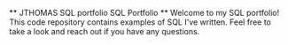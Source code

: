 ** JTHOMAS SQL portfolio
SQL Portfolio
** Welcome to my SQL portfolio! This code repository contains examples of SQL I've written. Feel free to take a look and reach out if you have any questions.
